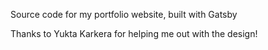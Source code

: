 Source code for my portfolio website, built with Gatsby

Thanks to Yukta Karkera for helping me out with the design!
